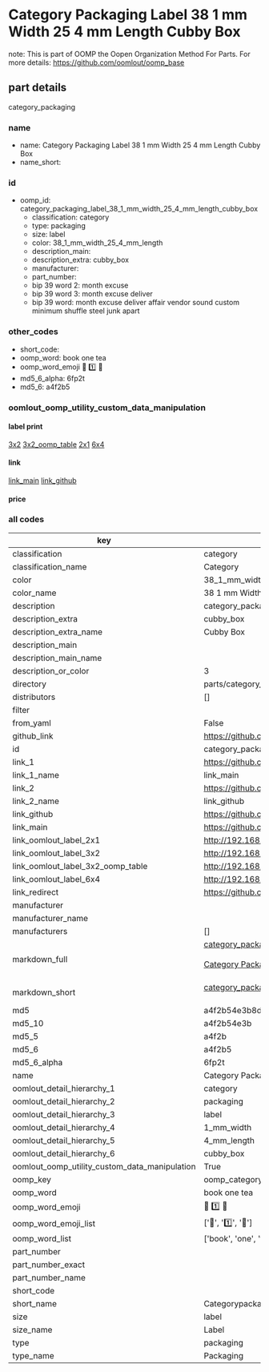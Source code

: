 # Category Packaging Label 38 1 mm Width 25 4 mm Length Cubby Box  

note: This is part of OOMP the Oopen Organization Method For Parts. For more details: https://github.com/oomlout/oomp_base

##  part details
  



category_packaging



### name
* name: Category Packaging Label 38 1 mm Width 25 4 mm Length Cubby Box
* name_short: 
### id
* oomp_id: category_packaging_label_38_1_mm_width_25_4_mm_length_cubby_box
  * classification: category
  * type: packaging
  * size: label
  * color: 38_1_mm_width_25_4_mm_length
  * description_main: 
  * description_extra: cubby_box
  * manufacturer: 
  * part_number: 
  * bip 39 word 2: month excuse
  * bip 39 word 3: month excuse deliver
  * bip 39 word: month excuse deliver affair vendor sound custom minimum shuffle steel junk apart

### other_codes
* short_code: 
* oomp_word: book one tea
* oomp_word_emoji :book: :one: :tea:
* md5_6_alpha: 6fp2t
* md5_6: a4f2b5






### oomlout_oomp_utility_custom_data_manipulation
#### label print
[3x2](http://192.168.1.245:1112/?label=oomp%206fp2t)
[3x2_oomp_table](http://192.168.1.108:1112/?label=oomp%206fp2t)
[2x1](http://192.168.1.242:1112/?label=oomp%206fp2t)
[6x4](http://192.168.1.55:1112/?label=oomp%206fp2t)    

#### link

[link_main](https://github.com/oomlout/oomlout_oomp_version_1_messy/tree/main/parts/category_packaging_label_38_1_mm_width_25_4_mm_length_cubby_box) [link_github](https://github.com/oomlout/oomlout_oomp_version_1_messy/tree/main/parts/category_packaging_label_38_1_mm_width_25_4_mm_length_cubby_box)                             

#### price







### all codes 
| key | value |  
| --- | --- |  
| classification | category |  
| classification_name | Category |  
| color | 38_1_mm_width_25_4_mm_length |  
| color_name | 38 1 mm Width 25 4 mm Length |  
| description | category_packaging |  
| description_extra | cubby_box |  
| description_extra_name | Cubby Box |  
| description_main |  |  
| description_main_name |  |  
| description_or_color | 3  |  
| directory | parts/category_packaging_label_38_1_mm_width_25_4_mm_length_cubby_box |  
| distributors | [] |  
| filter |  |  
| from_yaml | False |  
| github_link | https://github.com/oomlout/oomlout_oomp_part_src/tree/main/parts/category_packaging_label_38_1_mm_width_25_4_mm_length_cubby_box |  
| id | category_packaging_label_38_1_mm_width_25_4_mm_length_cubby_box |  
| link_1 | https://github.com/oomlout/oomlout_oomp_version_1_messy/tree/main/parts/category_packaging_label_38_1_mm_width_25_4_mm_length_cubby_box |  
| link_1_name | link_main |  
| link_2 | https://github.com/oomlout/oomlout_oomp_version_1_messy/tree/main/parts/category_packaging_label_38_1_mm_width_25_4_mm_length_cubby_box |  
| link_2_name | link_github |  
| link_github | https://github.com/oomlout/oomlout_oomp_version_1_messy/tree/main/parts/category_packaging_label_38_1_mm_width_25_4_mm_length_cubby_box |  
| link_main | https://github.com/oomlout/oomlout_oomp_version_1_messy/tree/main/parts/category_packaging_label_38_1_mm_width_25_4_mm_length_cubby_box |  
| link_oomlout_label_2x1 | http://192.168.1.242:1112/?label=oomp%206fp2t |  
| link_oomlout_label_3x2 | http://192.168.1.245:1112/?label=oomp%206fp2t |  
| link_oomlout_label_3x2_oomp_table | http://192.168.1.108:1112/?label=oomp%206fp2t |  
| link_oomlout_label_6x4 | http://192.168.1.55:1112/?label=oomp%206fp2t |  
| link_redirect | https://github.com/oomlout/oomlout_oomp_version_1_messy/tree/main/parts/category_packaging_label_38_1_mm_width_25_4_mm_length_cubby_box |  
| manufacturer |  |  
| manufacturer_name |  |  
| manufacturers | [] |  
| markdown_full | [category_packaging_label_38_1_mm_width_25_4_mm_length_cubby_box](none)<br>[](none)<br>[Category Packaging Label 38 1 Mm Width 25 4 Mm Length Cubby Box](none)<br><br> |  
| markdown_short | [category_packaging_label_38_1_mm_width_25_4_mm_length_cubby_box](none)<br><br> |  
| md5 | a4f2b54e3b8d06d33f7910447413c47b |  
| md5_10 | a4f2b54e3b |  
| md5_5 | a4f2b |  
| md5_6 | a4f2b5 |  
| md5_6_alpha | 6fp2t |  
| name | Category Packaging Label 38 1 mm Width 25 4 mm Length Cubby Box |  
| oomlout_detail_hierarchy_1 | category |  
| oomlout_detail_hierarchy_2 | packaging |  
| oomlout_detail_hierarchy_3 | label |  
| oomlout_detail_hierarchy_4 | 1_mm_width |  
| oomlout_detail_hierarchy_5 | 4_mm_length |  
| oomlout_detail_hierarchy_6 | cubby_box |  
| oomlout_oomp_utility_custom_data_manipulation | True |  
| oomp_key | oomp_category_packaging_label_38_1_mm_width_25_4_mm_length_cubby_box |  
| oomp_word | book one tea |  
| oomp_word_emoji | :book: :one: :tea: |  
| oomp_word_emoji_list | [':book:', ':one:', ':tea:'] |  
| oomp_word_list | ['book', 'one', 'tea'] |  
| part_number |  |  
| part_number_exact |  |  
| part_number_name |  |  
| short_code |  |  
| short_name | Categorypackaging |  
| size | label |  
| size_name | Label |  
| type | packaging |  
| type_name | Packaging |  
